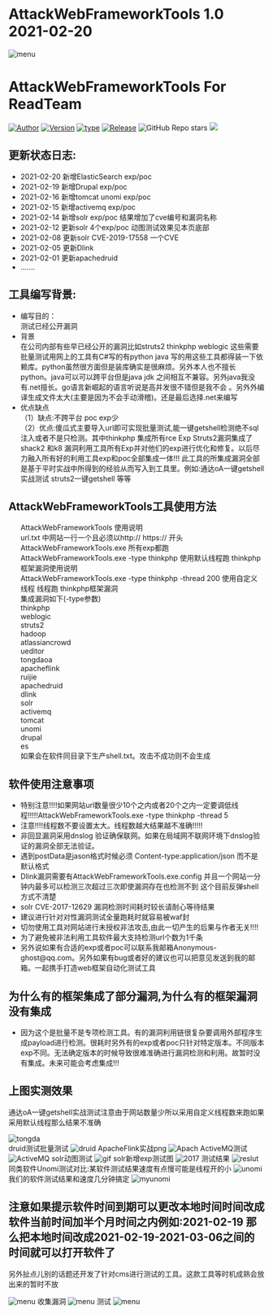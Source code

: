  <h1>AttackWebFrameworkTools 1.0 2021-02-20</h1>
 
 ![menu](https://forum.90sec.com/uploads/default/optimized/2X/c/c8a0333b3c31d28c2db90798d3344dc369965c89_2_898x998.png)
 <h1>AttackWebFrameworkTools For ReadTeam </h1>
<p><a href="https://github.com/Anonymous-ghost/AttackWebFrameworkTools"> <img alt="Author" src="https://img.shields.io/badge/Author-Anonymousghost-red" style="max-width:100%;"></a>
  <a href="https://github.com/Anonymous-ghost/AttackWebFrameworkTools"> <img alt="Version" src="https://img.shields.io/badge/AttackWebFrameworkTools-Version1.0-faa755" style="max-width:100%;"></a>
  <a href="https://github.com/Anonymous-ghost/AttackWebFrameworkTools"> <img alt="type" src="https://img.shields.io/badge/type-bin-blueviolet" style="max-width:100%;"></a>
  <a href="https://github.com/Anonymous-ghost/AttackWebFrameworkTools"><img alt="Release" src="https://img.shields.io/badge/language-C%23-ff69b4.svg" style="max-width:100%;"></a>
<a target="_blank" rel="noopener noreferrer"><img  alt="GitHub Repo stars" src="https://img.shields.io/github/stars/Anonymous-ghost/AttackWebFrameworkTools?color=gree" style="max-width:100%;"></a>
<a target="_blank" rel="noopener noreferrer"><img src="https://img.shields.io/github/forks/Anonymous-ghost/AttackWebFrameworkTools" style="max-width:100%;"></a></p>
<h2>更新状态日志:</h2>
<ul>
  <li>2021-02-20 新增ElasticSearch  exp/poc </li>
  <li>2021-02-19 新增Drupal  exp/poc </li>
  <li>2021-02-16 新增tomcat unomi exp/poc </li>
  <li>2021-02-15 新增activemq exp/poc </li>
  <li>2021-02-14 新增solr exp/poc 结果增加了cve编号和漏洞名称</li>
  <li>2021-02-12 更新solr 4个exp/poc 动图测试效果见本页底部</li>
  <li>2021-02-08 更新solr CVE-2019-17558 一个CVE</li>
  <li>2021-02-05 更新Dlink</li>
  <li>2021-02-01 更新apachedruid</li>
  <li>.......</li>
 </ul>
<h2>工具编写背景:</h2>
<ul>
<li>编写目的：<br>
测试已经公开漏洞
</li>
<li>背景<br>
在公司内部有些早已经公开的漏洞比如struts2 thinkphp weblogic 这些需要批量测试用网上的工具有C#写的有python java 写的用这些工具都得装一下依赖库。python虽然很方面但是装库确实是很麻烦。另外本人也不擅长python。java可以可以跨平台但是java jdk 之间相互不兼容。另外java我没有.net擅长。go语言新崛起的语言听说是高并发很不错但是我不会 。另外外编译生成文件太大(主要是因为不会手动滑稽)。还是最后选择.net来编写
</li>
<li>优点缺点<br>
（1）缺点:不跨平台 poc exp少<br>
（2）优点:傻瓜式主要导入url即可实现批量测试,能一键getshell检测绝不sql注入或者不是只检测。其中thinkphp 集成所有rce Exp Struts2漏洞集成了shack2  和k8 漏洞利用工具所有Exp并对他们的exp进行优化和修复。以后尽力融入所有好的利用工具exp和poc全部集成一体!!! 此工具的所集成漏洞全部是基于平时实战中所得到的经验从而写入到工具里。例如:通达oA一键getshell实战测试 struts2一键getshell 等等
</li>
</ul>
<h2>AttackWebFrameworkTools工具使用方法</h1>
<ul>
AttackWebFrameworkTools 使用说明<br/>
url.txt 中网站一行一个且必须以http:// https:// 开头<br/>
AttackWebFrameworkTools.exe 所有exp都跑<br/>
AttackWebFrameworkTools.exe -type thinkphp 使用默认线程跑 thinkphp框架漏洞使用说明<br/>
AttackWebFrameworkTools.exe -type thinkphp -thread 200 使用自定义线程 线程跑 thinkphp框架漏洞<br/>
集成漏洞如下(-type参数) <br/>
thinkphp<br/>
weblogic<br/>
struts2<br/>
hadoop<br/>
atlassiancrowd<br/>
ueditor<br/>
tongdaoa<br/>
apacheflink<br/>
ruijie<br/>
apachedruid<br/>
dlink<br/>
solr<br/>
activemq<br/>
tomcat<br/>
unomi<br/>
drupal<br/>
es<br/>
如果会在软件同目录下生产shell.txt。攻击不成功则不会生成
</ul>
<h2>软件使用注意事项</h2>
<ul>
<li>特别注意!!!!如果网站url数量很少10个之内或者20个之内一定要调低线程!!!!!AttackWebFrameworkTools.exe -type thinkphp -thread 5</li>
<li>注意!!!!线程数不要设置太大。线程数越大结果越不准确!!!!!</li>
<li>非回显漏洞采用dnslog 验证确保联网。如果在局域网不联网环境下dnslog验证的漏洞全部无法验证。
</li>
<li>遇到postData是jason格式时候必须 Content-type:application/json 而不是默认格式<br/></li>
<li>Dlink漏洞需要有AttackWebFrameworkTools.exe.config 并且一个网站一分钟内最多可以检测三次超过三次即使漏洞存在也检测不到 这个目前反弹shell方式不清楚<br/></li>
<li>solr CVE-2017-12629 漏洞检测时间耗时较长请耐心等待结果</li>
<li>建议进行针对对性漏洞测试全量跑耗时就容易被waf封<br/></li>
<li>切勿使用工具对网站进行未授权非法攻击,由此一切产生的后果与作者无关!!!!</li>
<li>为了避免被非法利用工具软件最大支持检测url个数为1千条</li>
<li>另外说如果有合适的exp或者poc可以联系我邮箱Anonymous-ghost@qq.com。另外如果有bug或者好的建议也可以把意见发送到我的邮箱。一起携手打造web框架自动化测试工具</li>
</ul>
<h2>为什么有的框架集成了部分漏洞,为什么有的框架漏洞没有集成</h2>
<ul>
 <li>因为这个是批量不是专项检测工具。有的漏洞利用链很复杂要调用外部程序生成payload进行检测。很耗时另外有的exp或者poc只针对特定版本。不同版本exp不同。无法确定版本的时候导致很难准确进行漏洞检测和利用。故暂时没有集成。未来可能会考虑集成!!!<br/>
</li>
</ul>
<h2>上图实测效果</h2>
通达oA一键getshell实战测试注意由于网站数量少所以采用自定义线程数来跑如果采用默认线程那么结果不准确

![tongda](https://github.com/Anonymous-ghost/AttackWebFrameworkTools/blob/main/tongda.png)<br/>
druid测试批量测试
![druid](https://forum.90sec.com/uploads/default/optimized/2X/a/aa2297c6a09ba219d4d2451b912fc6251e29ae44_2_1380x698.jpeg) 
ApacheFlink实战png
![Apach](https://forum.90sec.com/uploads/default/original/2X/8/85dafde5a3c59063e5877447361d461c47233682.png) 
ActiveMQ测试
![ActiveMQ](https://github.com/Anonymous-ghost/AttackWebFrameworkTools/blob/main/ActiveMQ.png)
solr动图测试
![gif](https://github.com/Anonymous-ghost/AttackWebFrameworkTools/blob/main/Solr.gif?raw=true)
solr新增exp测试图
![2017](https://github.com/Anonymous-ghost/AttackWebFrameworkTools/blob/main/solr2017.png)
测试结果
![reslut](https://github.com/Anonymous-ghost/AttackWebFrameworkTools/blob/main/result.png)
同类软件Unomi测试对比:某软件测试结果速度有点慢可能是线程开的小
![unomi](https://github.com/Anonymous-ghost/AttackWebFrameworkTools/blob/main/UnoM.png)
我们的软件测试结果和速度几分钟搞定
![myunomi](https://github.com/Anonymous-ghost/AttackWebFrameworkTools/blob/main/UnomiMysoft.png)
<h2>注意如果提示软件时间到期可以更改本地时间时间改成软件当前时间加半个月时间之内例如:2021-02-19 那么把本地时间改成2021-02-19-2021-03-06之间的时间就可以打开软件了</h2>
另外扯点儿别的话题还开发了针对cms进行测试的工具。这款工具等时机成熟会放出来的暂时不放

![menu](https://forum.90sec.com/uploads/default/optimized/2X/b/b04f08fd772ede5e45145b8cf6df3e2c3067acd9_2_1248x1000.png)
收集漏洞
![menu](https://forum.90sec.com/uploads/default/optimized/2X/6/6ea0808a2eebfc7ec8c4b6aac0c4ae8e47bd4759_2_1246x998.jpeg)
测试
![menu](https://forum.90sec.com/uploads/default/optimized/2X/b/b545a978dccb5c41fa1417f2ae0ac5806652e62f_2_1326x1000.jpeg)

